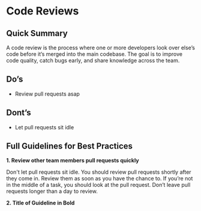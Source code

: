 # Code Reviews

## Quick Summary

A code review is the process where one or more developers look over else’s code before it’s merged into the main codebase. The goal is to improve code quality, catch bugs early, and share knowledge across the team.

## Do’s
- Review pull requests asap 

## Dont’s
- Let pull requests sit idle

## Full Guidelines for Best Practices

**1. Review other team members pull requests quickly**

Don't let pull requests sit idle. You should review pull requests shortly after they come in. Review them as soon as you have the chance to. If you’re not in the middle of a task, you should look at the pull request. Don’t leave pull requests longer than a day to review. 

**2. Title of Guideline in Bold**